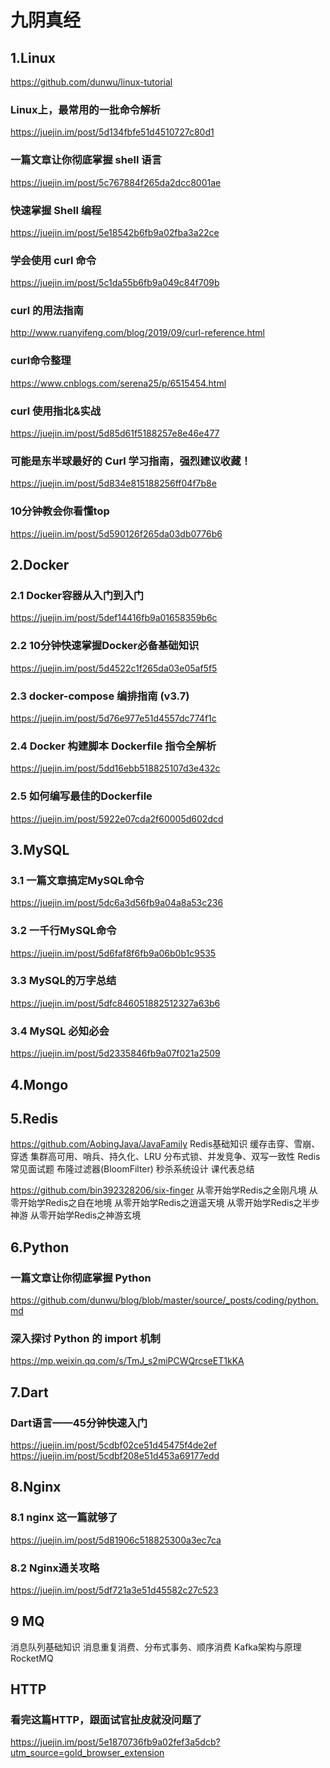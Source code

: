 # 九阴真经


## 1.Linux

https://github.com/dunwu/linux-tutorial

### Linux上，最常用的一批命令解析
https://juejin.im/post/5d134fbfe51d4510727c80d1 


### 一篇文章让你彻底掌握 shell 语言
https://juejin.im/post/5c767884f265da2dcc8001ae


### 快速掌握 Shell 编程
https://juejin.im/post/5e18542b6fb9a02fba3a22ce

### 学会使用 curl 命令
https://juejin.im/post/5c1da55b6fb9a049c84f709b

### curl 的用法指南
http://www.ruanyifeng.com/blog/2019/09/curl-reference.html

### curl命令整理
https://www.cnblogs.com/serena25/p/6515454.html

### curl 使用指北&实战
https://juejin.im/post/5d85d61f5188257e8e46e477

### 可能是东半球最好的 Curl 学习指南，强烈建议收藏！
https://juejin.im/post/5d834e815188256ff04f7b8e


### 10分钟教会你看懂top
https://juejin.im/post/5d590126f265da03db0776b6

## 2.Docker

### 2.1 Docker容器从入门到入门
https://juejin.im/post/5def14416fb9a01658359b6c

### 2.2 10分钟快速掌握Docker必备基础知识
https://juejin.im/post/5d4522c1f265da03e05af5f5

### 2.3 docker-compose 编排指南 (v3.7)
https://juejin.im/post/5d76e977e51d4557dc774f1c


### 2.4 Docker 构建脚本 Dockerfile 指令全解析
https://juejin.im/post/5dd16ebb518825107d3e432c

### 2.5 如何编写最佳的Dockerfile
https://juejin.im/post/5922e07cda2f60005d602dcd



## 3.MySQL

### 3.1 一篇文章搞定MySQL命令
https://juejin.im/post/5dc6a3d56fb9a04a8a53c236

### 3.2 一千行MySQL命令
https://juejin.im/post/5d6faf8f6fb9a06b0b1c9535

### 3.3 MySQL的万字总结
https://juejin.im/post/5dfc846051882512327a63b6

### 3.4 MySQL 必知必会
https://juejin.im/post/5d2335846fb9a07f021a2509



## 4.Mongo


## 5.Redis

https://github.com/AobingJava/JavaFamily
Redis基础知识
缓存击穿、雪崩、穿透
集群高可用、哨兵、持久化、LRU
分布式锁、并发竞争、双写一致性
Redis常见面试题
布隆过滤器(BloomFilter)
秒杀系统设计
课代表总结


https://github.com/bin392328206/six-finger
从零开始学Redis之金刚凡境
从零开始学Redis之自在地境
从零开始学Redis之逍遥天境
从零开始学Redis之半步神游
从零开始学Redis之神游玄境

## 6.Python

### 一篇文章让你彻底掌握 Python
https://github.com/dunwu/blog/blob/master/source/_posts/coding/python.md

### 深入探讨 Python 的 import 机制
https://mp.weixin.qq.com/s/TmJ_s2miPCWQrcseET1kKA

## 7.Dart

### Dart语言——45分钟快速入门
https://juejin.im/post/5cdbf02ce51d45475f4de2ef
https://juejin.im/post/5cdbf208e51d453a69177edd

## 8.Nginx

### 8.1 nginx 这一篇就够了
https://juejin.im/post/5d81906c518825300a3ec7ca

### 8.2 Nginx通关攻略
https://juejin.im/post/5df721a3e51d45582c27c523

## 9 MQ

消息队列基础知识
消息重复消费、分布式事务、顺序消费
Kafka架构与原理
RocketMQ

## HTTP

### 看完这篇HTTP，跟面试官扯皮就没问题了
https://juejin.im/post/5e1870736fb9a02fef3a5dcb?utm_source=gold_browser_extension


